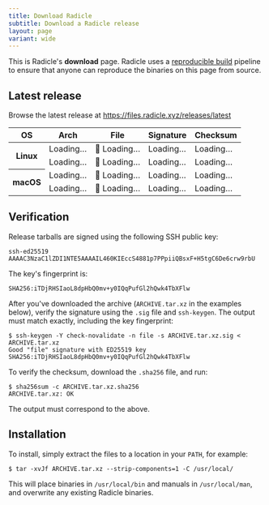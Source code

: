 ```yaml
---
title: Download Radicle
subtitle: Download a Radicle release
layout: page
variant: wide
---
```

This is Radicle's <strong class="highlight">download</strong> page.
Radicle uses a [reproducible build][rb] pipeline to ensure that anyone can
reproduce the binaries on this page from source.

[rb]: https://reproducible-builds.org/

<p id="release" class="loading">
  <span class="release-loader"></span>
  <span>
    <h2 id="release-name">Latest release</h2>
    <p id="release-info"><!-- Dynamic --></p>
  </span>
</p>

<noscript>
  <p>
    Browse the latest release at
    <a href="https://files.radicle.xyz/releases/latest">https://files.radicle.xyz/releases/latest</a>
  </p>
</noscript>

<table class="hidden loading" id="releases">
  <thead>
    <th scope="col">OS</th>
    <th scope="col">Arch</th>
    <th scope="col">File</th>
    <th scope="col">Signature</th>
    <th scope="col">Checksum</th>
  </thead>
  <tr data-release-arch="x86_64" data-release-binary="unknown-linux-musl">
    <th scope="row" rowspan="2">Linux</th>
    <td class="release-arch">Loading…</td>
    <td>💾 <a class="release-url">Loading…</a></td>
    <td><a class="release-sig">Loading…</a></td>
    <td><a class="release-checksum">Loading…</a></td>
  </tr>
  <tr data-release-arch="aarch64" data-release-binary="unknown-linux-musl">
    <td class="release-arch">Loading…</td>
    <td>💾 <a class="release-url">Loading…</a></td>
    <td><a class="release-sig">Loading…</a></td>
    <td><a class="release-checksum">Loading…</a></td>
  </tr>
  <tr data-release-arch="x86_64" data-release-binary="apple-darwin">
    <th scope="row" rowspan="2">macOS</th>
    <td class="release-arch">Loading…</td>
    <td>💾 <a class="release-url">Loading…</a></td>
    <td><a class="release-sig">Loading…</a></td>
    <td><a class="release-checksum">Loading…</a></td>
  </tr>
  <tr data-release-arch="aarch64" data-release-binary="apple-darwin">
    <td class="release-arch">Loading…</td>
    <td>💾 <a class="release-url">Loading…</a></td>
    <td><a class="release-sig">Loading…</a></td>
    <td><a class="release-checksum">Loading…</a></td>
  </tr>
</table>

## Verification

Release tarballs are signed using the following SSH public key:

    ssh-ed25519 AAAAC3NzaC1lZDI1NTE5AAAAIL460KIEccS4881p7PPpiiQBsxF+H5tgC6De6crw9rbU

The key's fingerprint is:

    SHA256:iTDjRHSIaoL8dpHbQ0mv+y0IQqPufGl2hQwk4TbXFlw

After you've downloaded the archive (`ARCHIVE.tar.xz` in the examples below),
verify the signature using the `.sig` file and `ssh-keygen`. The output must
match exactly, including the key fingerprint:

    $ ssh-keygen -Y check-novalidate -n file -s ARCHIVE.tar.xz.sig < ARCHIVE.tar.xz
    Good "file" signature with ED25519 key SHA256:iTDjRHSIaoL8dpHbQ0mv+y0IQqPufGl2hQwk4TbXFlw

To verify the checksum, download the `.sha256` file, and run:

    $ sha256sum -c ARCHIVE.tar.xz.sha256
    ARCHIVE.tar.xz: OK

The output must correspond to the above.

## Installation

To install, simply extract the files to a location in your `PATH`, for example:

    $ tar -xvJf ARCHIVE.tar.xz --strip-components=1 -C /usr/local/

This will place binaries in `/usr/local/bin` and manuals in `/usr/local/man`,
and overwrite any existing Radicle binaries.

<script>
  const releases = document.getElementById("releases");
  releases.classList.remove("hidden");

  fetch("https://files.radicle.xyz/releases/latest/radicle.json")
    .then(res => res.json())
    .then(data => {
      const version = data.version;
      const commit = data.commit;
      const release = document.getElementById("release");
      const releaseName = document.getElementById("release-name");
      const releaseInfo = document.getElementById("release-info");

      document.querySelectorAll("#releases [data-release-binary]").forEach((row) => {
        const arch = row.dataset.releaseArch;
        const binary = row.dataset.releaseBinary;
        const archive = `radicle-${version}-${arch}-${binary}.tar.xz`;
        const url = `https://files.radicle.xyz/releases/latest/${archive}`;

        row.querySelector(".release-arch").innerText = arch;
        row.querySelector(".release-url").innerText = archive;
        row.querySelector(".release-sig").innerText = ".sig";
        row.querySelector(".release-checksum").innerText = ".sha256";

        row.querySelector(".release-url").href = url;
        row.querySelector(".release-sig").href = `${url}.sig`;
        row.querySelector(".release-checksum").href = `${url}.sha256`;
      });

      release.classList.remove("loading");
      releaseName.innerText = `Radicle ${version}`;
      releaseInfo.innerHTML = `Built from commit <code>${commit}</code> on ${new Date(data.timestamp * 1000).toUTCString()}.`;
    });
</script>

